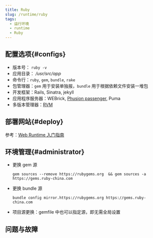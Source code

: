 ```yaml
---
title: Ruby
slug: /runtime/ruby
tags:
  - 运行环境
  - runtime
  - Ruby
---
```


## 配置选项{#configs}

- 版本号： `ruby -v`
- 应用目录： */usr/src/app*  
- 命令行：`ruby`, `gem`, `bundle`, `rake`
- 包管理器：`gem` 用于安装单独报，`bundle` 用于根据依赖文件安装一堆包
- 开发框架：Rails, Sinatra, jekyll
- 应用程序服务器：WEBrick, [Phusion passenger](https://www.phusionpassenger.com/), Puma
- 多版本管理器：[RVM](https://rvm.io/)


## 部署网站{#deploy}

参考：[Web Runtime 入门指南](../runtime#quick)

## 环境管理{#administrator}

- 更换 gem 源
  ```
  gem sources --remove https://rubygems.org  && gem sources -a https://gems.ruby-china.com
  ```

- 更换 bundle 源
  ```
  bundle config mirror.https://rubygems.org https://gems.ruby-china.com
  ```

- 项目源更换：gemfile 中也可以指定源，即无需全局设置


## 问题与故障